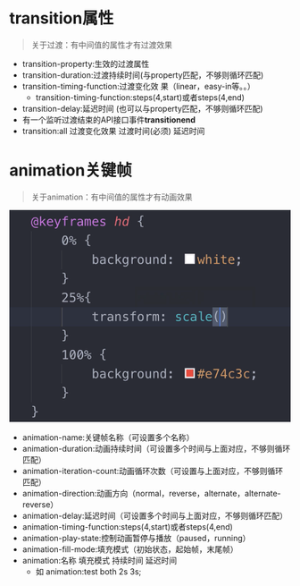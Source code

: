 <!--
 * @Descripttion: 
 * @version: 
 * @Author: wy
 * @Date: 2021年01月19日 22:16:07
 * @LastEditors: wy
 * @LastEditTime: 2021年01月20日 15:55:21
-->

# transition属性

> 关于过渡：有中间值的属性才有过渡效果

- transition-property:生效的过渡属性
- transition-duration:过渡持续时间(与property匹配，不够则循环匹配)
- transition-timing-function:过渡变化效 果（linear，easy-in等。。）
  - transition-timing-function:steps(4,start)或者steps(4,end)
- transition-delay:延迟时间 (也可以与property匹配，不够则循环匹配)
- 有一个监听过渡结束的API接口事件**transitionend**
- transition:all 过渡变化效果 过渡时间(必须) 延迟时间

# animation关键帧

> 关于animation：有中间值的属性才有动画效果

![](image/笔记/1611125201027.png)

- animation-name:关键帧名称（可设置多个名称）
- animation-duration:动画持续时间（可设置多个时间与上面对应，不够则循环匹配）
- animation-iteration-count:动画循环次数（可设置与上面对应，不够则循环匹配）
- animation-direction:动画方向（normal，reverse，alternate，alternate-reverse）
- animation-delay:延迟时间（可设置多个时间与上面对应，不够则循环匹配）
- animation-timing-function:steps(4,start)或者steps(4,end)
- animation-play-state:控制动画暂停与播放（paused，running）
- animation-fill-mode:填充模式（初始状态，起始帧，末尾帧）
- animation:名称 填充模式 持续时间 延迟时间
  - 如 animation:test both 2s 3s;
